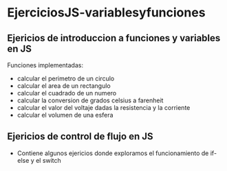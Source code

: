 # EjerciciosJS-variablesyfunciones
## Ejericios de introduccion a funciones y variables en JS
Funciones implementadas:
 * calcular el perimetro de un circulo
 * calcular el area de un rectangulo
 * calcular el cuadrado de un numero
 * calcular la conversion de grados celsius a farenheit
 * calcular el valor del voltaje dadas la resistencia y la corriente
 * calcular el volumen de una esfera
## Ejericios de control de flujo en JS
 * Contiene algunos ejericios donde exploramos el funcionamiento de if-else y el switch
